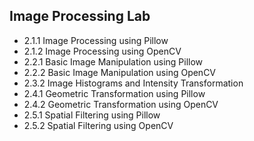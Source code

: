 ## Image Processing Lab

- 2.1.1 Image Processing using Pillow
- 2.1.2 Image Processing using OpenCV
- 2.2.1 Basic Image Manipulation using Pillow 
- 2.2.2 Basic Image Manipulation using OpenCV
- 2.3.2 Image Histograms and Intensity Transformation
- 2.4.1 Geometric Transformation using Pillow
- 2.4.2 Geometric Transformation using OpenCV
- 2.5.1 Spatial Filtering using Pillow
- 2.5.2 Spatial Filtering using OpenCV